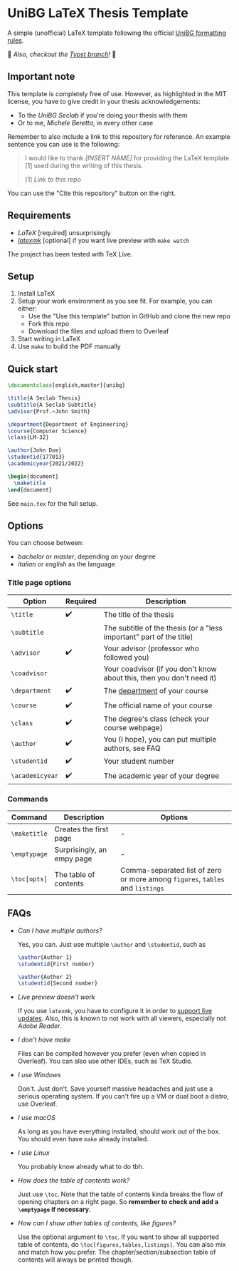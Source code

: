 # UniBG LaTeX Thesis Template

A simple (unofficial) LaTeX template following the official
[UniBG formatting rules](https://www.unibg.it/studiare/frequentare/laurearsi/frontespizi).

:tada: *Also, checkout the [Typst branch](https://github.com/micheleberetta98/unibg-thesis-template/tree/typst)!* :tada:

## Important note

This template is completely free of use.
However, as highlighted in the MIT license, you have to give credit in your thesis
acknowledgements:
- To the *UniBG Seclab* if you're doing your thesis with them
- Or to me, *Michele Beretta*, in every other case

Remember to also include a link to this repository for reference.
An example sentence you can use is the following:

> I would like to thank *[INSERT NAME]* for providing the LaTeX template [1] used
> during the writing of this thesis.
>
> [1] *Link to this repo*

You can use the "Cite this repository" button on the right.

## Requirements

- *LaTeX* [required] unsurprisingly
- [*latexmk*](https://mg.readthedocs.io/latexmk.html) [optional] if you want
  live preview with `make watch`

The project has been tested with TeX Live.

## Setup

1. Install LaTeX
2. Setup your work environment as you see fit. For example, you can either:
   - Use the "Use this template" button in GitHub and clone the new repo
   - Fork this repo
   - Download the files and upload them to Overleaf
3. Start writing in LaTeX
4. Use `make` to build the PDF manually

## Quick start

```latex
\documentclass[english,master]{unibg}

\title{A Seclab Thesis}
\subtitle{A Seclab Subtitle}
\advisor{Prof.~John Smith}

\department{Department of Engineering}
\course{Computer Science}
\class{LM-32}

\author{John Doe}
\studentid{177013}
\academicyear{2021/2022}

\begin{document}
  \maketitle
\end{document}
```

See `main.tex` for the full setup.

## Options

You can choose between:
- *bachelor* or *master*, depending on your degree
- *italian* or *english* as the language

### Title page options

| Option          | Required | Description                                                                              |
| --------------- | -------- | ---------------------------------------------------------------------------------------- |
| `\title`        | ✔️        | The title of the thesis                                                                  |
| `\subtitle`     |          | The subtitle of the thesis (or a "less important" part of the title)                     |
| `\advisor`      | ✔️        | Your advisor (professor who followed you)                                                |
| `\coadvisor`    |          | Your coadvisor (if you don't know about this, then you don't need it)                    |
| `\department`   | ✔️        | The [department](https://www.unibg.it/ateneo/organizzazione/dipartimenti) of your course |
| `\course`       | ✔️        | The official name of your course                                                         |
| `\class`        | ✔️        | The degree's class (check your course webpage)                                           |
| `\author`       | ✔️        | You (I hope), you can put multiple authors, see FAQ                                      |
| `\studentid`    | ✔️        | Your student number                                                                      |
| `\academicyear` | ✔️        | The academic year of your degree                                                         |

### Commands

| Command      | Description                | Options                                                                       |
| ------------ | -------------------------- | ----------------------------------------------------------------------------- |
| `\maketitle` | Creates the first page     | -                                                                             |
| `\emptypage` | Surprisingly, an empy page | -                                                                             |
| `\toc[opts]` | The table of contents      | Comma-separated list of zero or more among `figures`, `tables` and `listings` |

## FAQs

- *Can I have multiple authors?*

  Yes, you can. Just use multiple `\author` and `\studentid`, such as
  ```latex
  \author{Author 1}
  \studentid{First number}

  \author{Author 2}
  \studentid{Second number}
  ```

- *Live preview doesn't work*

  If you use `latexmk`, you have to configure it in order to [support live updates](https://mg.readthedocs.io/latexmk.html#configuration-files).
  Also, this is known to not work with all viewers, especially not *Adobe Reader*.

- *I don't have make*

  Files can be compiled however you prefer (even when copied in Overleaf).
  You can also use other IDEs, such as TeX Studio.

- *I use Windows*

  Don't. Just don't. Save yourself massive headaches and just use a serious
  operating system. If you can't fire up a VM or dual boot a distro, use
  Overleaf.

- *I use macOS*

  As long as you have everything installed, should work out of the box.
  You should even have `make` already installed.

- *I use Linux*

  You probably know already what to do tbh.

- *How does the table of contents work?*

  Just use `\toc`. Note that the table of contents kinda breaks the flow of opening chapters on a right page.
  So **remember to check and add a `\emptypage` if necessary**.

- *How can I show other tables of contents, like figures?*

  Use the optional argument to `\toc`. If you want to show all supported table of contents,
  do `\toc[figures,tables,listings]`. You can also mix and match how you prefer.
  The chapter/section/subsection table of contents will always be printed though.

